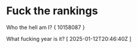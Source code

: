 # Fuck the rankings

Who the hell am I?
{ 10158087 }

What fucking year is it?
[ 2025-01-12T20:46:40Z ]
